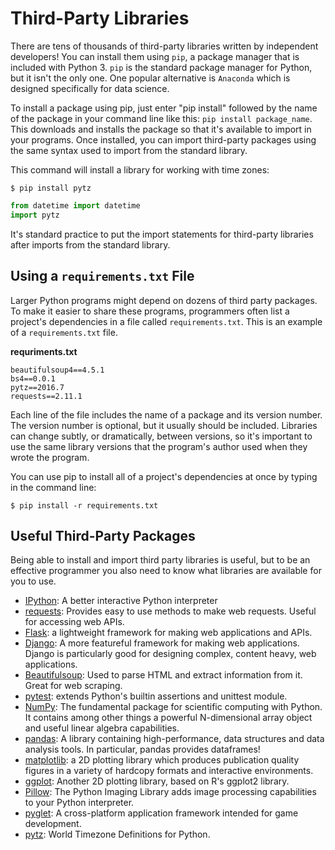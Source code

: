 # Third-Party Libraries
There are tens of thousands of third-party libraries written by independent developers! You can install them using `pip`, a package manager that is included with Python 3. `pip` is the standard package manager for Python, but it isn't the only one. One popular alternative is `Anaconda` which is designed specifically for data science.

To install a package using pip, just enter "pip install" followed by the name of the package in your command line like this: `pip install package_name`. This downloads and installs the package so that it's available to import in your programs. Once installed, you can import third-party packages using the same syntax used to import from the standard library.

This command will install a library for working with time zones:
```script
$ pip install pytz
```
```python
from datetime import datetime
import pytz
```
It's standard practice to put the import statements for third-party libraries after imports from the standard library.

## Using a `requirements.txt` File
Larger Python programs might depend on dozens of third party packages. To make it easier to share these programs, programmers often list a project's dependencies in a file called `requirements.txt`. This is an example of a `requirements.txt` file.

**requriments.txt**
```script
beautifulsoup4==4.5.1
bs4==0.0.1
pytz==2016.7
requests==2.11.1
```
Each line of the file includes the name of a package and its version number. The version number is optional, but it usually should be included. Libraries can change subtly, or dramatically, between versions, so it's important to use the same library versions that the program's author used when they wrote the program.

You can use pip to install all of a project's dependencies at once by typing in the command line:
```script
$ pip install -r requirements.txt
```

## Useful Third-Party Packages
Being able to install and import third party libraries is useful, but to be an effective programmer you also need to know what libraries are available for you to use.

- [IPython](https://ipython.org/): A better interactive Python interpreter
- [requests](https://requests.readthedocs.io/en/master/): Provides easy to use methods to make web requests. Useful for accessing web APIs.
- [Flask](https://flask.palletsprojects.com/en/1.1.x/): a lightweight framework for making web applications and APIs.
- [Django](https://www.djangoproject.com/): A more featureful framework for making web applications. Django is particularly good for designing complex, content heavy, web applications.
- [Beautifulsoup](https://www.crummy.com/software/BeautifulSoup/): Used to parse HTML and extract information from it. Great for web scraping.
- [pytest](https://docs.pytest.org/en/latest/): extends Python's builtin assertions and unittest module.
- [NumPy](https://numpy.org/): The fundamental package for scientific computing with Python. It contains among other things a powerful N-dimensional array object and useful linear algebra capabilities.
- [pandas](https://pandas.pydata.org/): A library containing high-performance, data structures and data analysis tools. In particular, pandas provides dataframes!
- [matplotlib](https://matplotlib.org/): a 2D plotting library which produces publication quality figures in a variety of hardcopy formats and interactive environments.
- [ggplot](http://ggplot.yhathq.com/): Another 2D plotting library, based on R's ggplot2 library.
- [Pillow](https://python-pillow.org/): The Python Imaging Library adds image processing capabilities to your Python interpreter.
- [pyglet](http://pyglet.org/): A cross-platform application framework intended for game development.
- [pytz](http://pytz.sourceforge.net/): World Timezone Definitions for Python.

